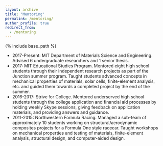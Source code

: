 ```yaml
---
layout: archive
title: "Mentoring"
permalink: /mentoring/
author_profile: true
redirect_from:
  - /mentoring
---
```


{% include base_path %}


* 2017-Present: MIT Department of Materials Science and Engineering. Advised 6 undergraduate researchers and 1 senior thesis.
* 2017: MIT Educational Studies Program. Mentored eight high school students through their independent research projects as part of the Junction summer program. Taught students advanced concepts in mechanical properties of materials, solar cells, finite-element analysis, etc. and guided them towards a completed project by the end of the summer.
* 2016-2017: Strive for College. Mentored underserved high school students through the college application and financial aid processes by holding weekly Skype sessions, giving feedback on application materials, and providing answers and guidance.
* 2011-2015: Northwestern Formula Racing. Managed a sub-team of approximately 10 students working on structural/aerodynamic composites projects for a Formula One style racecar. Taught workshops on mechanical properties and testing of materials, finite-element analysis, structural design, and computer-aided design.
